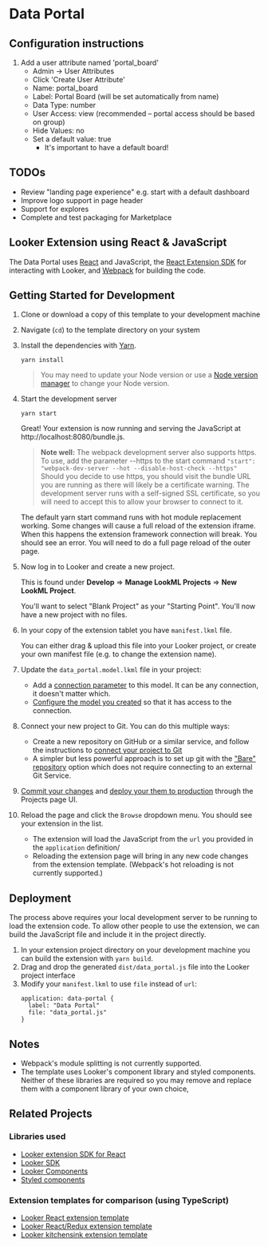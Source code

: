 # Data Portal

## Configuration instructions

1. Add a user attribute named 'portal_board'
   - Admin -> User Attributes
   - Click 'Create User Attribute'
   - Name: portal_board
   - Label: Portal Board (will be set automatically from name)
   - Data Type: number
   - User Access: view (recommended – portal access should be based on group)
   - Hide Values: no
   - Set a default value: true
     - It's important to have a default board!

## TODOs

- Review "landing page experience" e.g. start with a default dashboard
- Improve logo support in page header
- Support for explores
- Complete and test packaging for Marketplace


## Looker Extension using React & JavaScript

The Data Portal uses [React](https://reactjs.org/) and JavaScript, the [React Extension SDK](https://github.com/looker-open-source/extension-sdk-react) for interacting with Looker, and [Webpack](https://webpack.js.org/) for building the code.

## Getting Started for Development

1. Clone or download a copy of this template to your development machine
2. Navigate (`cd`) to the template directory on your system
3. Install the dependencies with [Yarn](https://yarnpkg.com/).

    ```
    yarn install
    ```

    > You may need to update your Node version or use a [Node version manager](https://github.com/nvm-sh/nvm) to change your Node version.
4.  Start the development server
    ```
    yarn start
    ```

    Great! Your extension is now running and serving the JavaScript at http://localhost:8080/bundle.js.

    > __Note well:__ The webpack development server also supports https. To use, add the parameter --https to the start command
    `"start": "webpack-dev-server --hot --disable-host-check --https"`
    Should you decide to use https, you should visit the bundle URL you are running as there will likely be a certificate warning. The development server runs with a self-signed SSL certificate, so you will need to accept this to allow your browser to connect to it.

    The default yarn start command runs with hot module replacement working. Some changes will cause a full reload of the extension iframe. When this happens the extension framework connection will break. You should see an error. You will need to do a full page reload of the outer page.
5. Now log in to Looker and create a new project.

   This is found under __Develop__ => __Manage LookML Projects__ => __New LookML Project__.

   You'll want to select "Blank Project" as your "Starting Point". You'll now have a new project with no files.
6. In your copy of the extension tablet you have `manifest.lkml` file.

    You can either drag & upload this file into your Looker project, or create your own manifest file (e.g. to change the extension name).
7. Update the `data_portal.model.lkml` file in your project:
    - Add a [connection parameter](https://docs.looker.com/r/lookml/types/model/connection) to this model. It can be any connection, it doesn't matter which.
    - [Configure the model you created](https://docs.looker.com/r/develop/configure-model) so that it has access to the connection.
8. Connect your new project to Git. You can do this multiple ways:
    - Create a new repository on GitHub or a similar service, and follow the instructions to [connect your project to Git](https://docs.looker.com//r/api/pull-request)
    - A simpler but less powerful approach is to set up git with the ["Bare" repository](https://docs.looker.com/r/develop/bare-git-repo) option which does not require connecting to an external Git Service.
9.  [Commit your changes](https://docs.looker.com/r/develop/commit-changes) and [deploy your them to production](https://docs.looker.com/r/develop/deploy-changes) through the Projects page UI.
10. Reload the page and click the `Browse` dropdown menu. You should see your extension in the list.
    - The extension will load the JavaScript from the `url` you provided in the `application` definition/
    - Reloading the extension page will bring in any new code changes from the extension template. (Webpack's hot reloading is not currently supported.)

## Deployment

The process above requires your local development server to be running to load the extension code. To allow other people to use the extension, we can build the JavaScript file and include it in the project directly.

1. In your extension project directory on your development machine you can build the extension with `yarn build`.
2. Drag and drop the generated `dist/data_portal.js` file into the Looker project interface
3. Modify your `manifest.lkml` to use `file` instead of `url`:
    ```
    application: data-portal {
      label: "Data Portal"
      file: "data_portal.js"
    }
    ```

## Notes

- Webpack's module splitting is not currently supported.
- The template uses Looker's component library and styled components. Neither of these libraries are required so you may remove and replace them with a component library of your own choice,

## Related Projects

### Libraries used

- [Looker extension SDK for React](https://www.npmjs.com/package/@looker/extension-sdk-react)
- [Looker SDK](https://www.npmjs.com/package/@looker/sdk)
- [Looker Components](https://components.looker.com/)
- [Styled components](https://www.styled-components.com/docs)

### Extension templates for comparison (using TypeScript)

- [Looker React extension template](https://github.com/looker-open-source/extension-template-react)
- [Looker React/Redux extension template ](https://github.com/looker-open-source/extension-template-redux)
- [Looker kitchensink extension template ](https://github.com/looker-open-source/extension-template-kitchensink)
